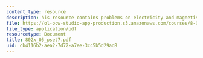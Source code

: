 ```yaml
---
content_type: resource
description: his resource contains problems on electricity and magnetism.
file: https://ol-ocw-studio-app-production.s3.amazonaws.com/courses/8-02x-physics-ii-electricity-magnetism-with-an-experimental-focus-spring-2005/cb4116b2aea27d72a7ee3cc5b5d29ad8_802x_05_pset7.pdf
file_type: application/pdf
resourcetype: Document
title: 802x_05_pset7.pdf
uid: cb4116b2-aea2-7d72-a7ee-3cc5b5d29ad8
---
```

